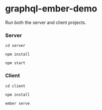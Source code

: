 # graphql-ember-demo

Run both the server and client projects.

### Server

`cd server`

`npm install`

`npm start`

### Client

`cd client`

`npm install`

`ember serve`
